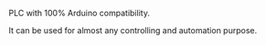 PLC with 100% Arduino compatibility.

It can be used for almost any controlling and automation purpose.